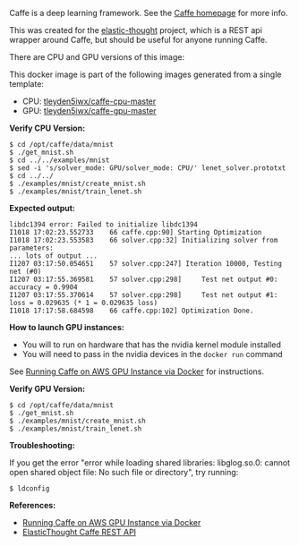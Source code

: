 Caffe is a deep learning framework.   See the [Caffe homepage](http://caffe.berkeleyvision.org/) for more info.  

This was created for the [elastic-thought](https://github.com/tleyden/elastic-thought) project, which is a REST api wrapper around Caffe, but should be useful for anyone running Caffe.  

There are CPU and GPU versions of this image:

This docker image is part of the following images generated from a single template:

* CPU: [tleyden5iwx/caffe-cpu-master](https://registry.hub.docker.com/u/tleyden5iwx/caffe-cpu-master/)
* GPU: [tleyden5iwx/caffe-gpu-master](https://registry.hub.docker.com/u/tleyden5iwx/caffe-gpu-master/)

**Verify CPU Version:**

    $ cd /opt/caffe/data/mnist
    $ ./get_mnist.sh
    $ cd ../../examples/mnist
    $ sed -i 's/solver_mode: GPU/solver_mode: CPU/' lenet_solver.prototxt
    $ cd ../../
    $ ./examples/mnist/create_mnist.sh
    $ ./examples/mnist/train_lenet.sh

**Expected output:**

    libdc1394 error: Failed to initialize libdc1394 
    I1018 17:02:23.552733    66 caffe.cpp:90] Starting Optimization 
    I1018 17:02:23.553583    66 solver.cpp:32] Initializing solver from parameters:
    ... lots of output ...
    I1207 03:17:50.054651    57 solver.cpp:247] Iteration 10000, Testing net (#0)
    I1207 03:17:55.369581    57 solver.cpp:298]     Test net output #0: accuracy = 0.9904
    I1207 03:17:55.370614    57 solver.cpp:298]     Test net output #1: loss = 0.029635 (* 1 = 0.029635 loss)
    I1018 17:17:58.684598    66 caffe.cpp:102] Optimization Done.

**How to launch GPU instances:**

* You will to run on hardware that has the nvidia kernel module installed
* You will need to pass in the nvidia devices in the `docker run` command

See [Running Caffe on AWS GPU Instance via Docker](http://tleyden.github.io/blog/2014/10/25/running-caffe-on-aws-gpu-instance-via-docker/) for instructions.  

**Verify GPU Version:**

    $ cd /opt/caffe/data/mnist
    $ ./get_mnist.sh
    $ ./examples/mnist/create_mnist.sh
    $ ./examples/mnist/train_lenet.sh

**Troubleshooting:**

If you get the error "error while loading shared libraries: libglog.so.0: cannot open shared object file: No such file or directory", try running:

    $ ldconfig

**References:**

* [Running Caffe on AWS GPU Instance via Docker](http://tleyden.github.io/blog/2014/10/25/running-caffe-on-aws-gpu-instance-via-docker/)
* [ElasticThought Caffe REST API](https://github.com/tleyden/elastic-thought)
